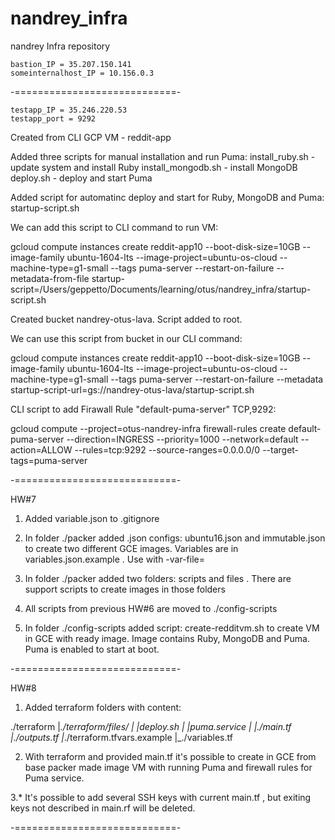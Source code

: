 # nandrey_infra
nandrey Infra repository
```
bastion_IP = 35.207.150.141
someinternalhost_IP = 10.156.0.3
```
-============================-
```
testapp_IP = 35.246.220.53
testapp_port = 9292
```
Created from CLI GCP VM - reddit-app

Added three scripts for manual installation and run Puma:
install_ruby.sh - update system and install Ruby
install_mongodb.sh - install MongoDB
deploy.sh - deploy and start Puma

Added script for automatinc deploy and start for Ruby, MongoDB and Puma:
startup-script.sh

We can add this script to CLI command to run VM:

gcloud compute instances create reddit-app10 --boot-disk-size=10GB   --image-family ubuntu-1604-lts   --image-project=ubuntu-os-cloud   --machine-type=g1-small   --tags puma-server   --restart-on-failure --metadata-from-file startup-script=/Users/geppetto/Documents/learning/otus/nandrey_infra/startup-script.sh

Created bucket nandrey-otus-lava. Script added to root.

We can use this script from bucket in our CLI command:

gcloud compute instances create reddit-app10 --boot-disk-size=10GB   --image-family ubuntu-1604-lts   --image-project=ubuntu-os-cloud   --machine-type=g1-small   --tags puma-server   --restart-on-failure --metadata startup-script-url=gs://nandrey-otus-lava/startup-script.sh

CLI script to add Firawall Rule "default-puma-server" TCP,9292:

gcloud compute --project=otus-nandrey-infra firewall-rules create default-puma-server --direction=INGRESS --priority=1000 --network=default --action=ALLOW --rules=tcp:9292 --source-ranges=0.0.0.0/0 --target-tags=puma-server

-============================-

HW#7

1. Added variable.json to .gitignore

2. In folder ./packer added .json configs: ubuntu16.json and immutable.json to create two different GCE images. Variables are in variables.json.example . Use with -var-file=<VAR FILE NAME>

3. In folder ./packer added two folders: scripts and files . There are support scripts to create images in those folders

4. All scripts from previous HW#6 are moved to ./config-scripts

5. In folder ./config-scripts added script: create-redditvm.sh to create VM in GCE with ready image. Image contains Ruby, MongoDB and Puma. Puma is enabled to start at boot.

-============================-

HW#8

1. Added terraform folders with content:

./terraform
|_./terraform/files/
|  |_deploy.sh
|  |_puma.service
|
|_./main.tf
|_./outputs.tf
|_./terraform.tfvars.example
|_./variables.tf

2. With terraform and provided main.tf it's possible to create in GCE from base packer made image VM with running Puma and firewall rules for Puma service.

3.* It's possible to add several SSH keys with current main.tf , but exiting keys not described in main.rf will be deleted.

-============================-
